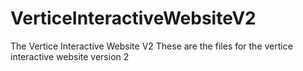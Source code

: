 # VerticeInteractiveWebsiteV2
The Vertice Interactive Website V2
These are the files for the vertice interactive website version 2
